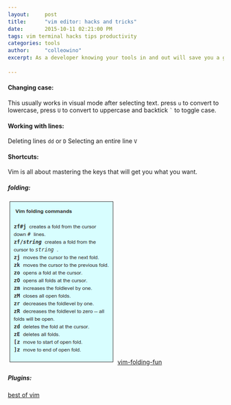 ```yaml
---
layout:     post
title:      "vim editor: hacks and tricks"
date:       2015-10-11 02:21:00 PM
tags: vim terminal hacks tips productivity
categories: tools
author:     "colleowino"
excerpt: As a developer knowing your tools in and out will save you a great deal of time and make you more productive. I was a big fan of sublime text but after I gave vim a chance I never looked back 

---
```


#### Changing case:
This usually works in visual mode after selecting text. press `u` to convert to lowercase, press `U` to convert to uppercase and backtick <code>`</code> to toggle case.

#### Working with lines:
Deleting lines `dd` or `D`
Selecting an entire line `V`

#### Shortcuts:
Vim is all about mastering the keys that will get you what you want.

##### folding:
![vim folding cheat](/img/vim-folding.png)
[vim-folding-fun](https://www.linux.com/learn/tutorials/442438-vim-tips-folding-fun)

##### Plugins:
[best of vim](http://www.bestofvim.com/plugin/)


